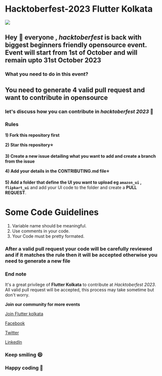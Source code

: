 # Hacktoberfest-2023 Flutter Kolkata

<img src='https://i.imgur.com/ec58cKI.jpg'/>

## Hey 👋 everyone , *hacktoberfest* is back with biggest beginners friendly opensource event. Event will start from 1st of October and will remain upto 31st October 2023

### What you need to do in this event?

## You need to generate 4 valid pull request and want to contribute in opensource

### let's discuss how you can contribute in *hacktoberfest 2023* 🙌

### Rules

**1) Fork this repository first**

**2) Star this repository⭐**

**3) Create a new issue detailing what you want to add and create a branch from the issue**

**4) Add your details in the CONTRIBUTING.md file⭐**

**5) Add a folder that define the UI you want to upload eg `amazon_ui` , `flipkart_ui`** and add your UI code to the folder and create a **PULL REQUEST**.

# Some Code Guidelines

1. Variable name should be meaningful.
2. Use comments in your code.
3. Your Code must be pretty formated.

### After a valid pull request your code will be carefully reviewed and if it matches the rule then it will be accepted otherwise you need to generate a new file

### End note

It's a great privilege of **Flutter Kolkata** to contribute at *Hacktoberfest 2023*. All valid pull request will be accepted, this process may take sometime but don't worry.

**Join our community for more events**

[Join Flutter kolkata](https://www.flutterkolkata.dev)

[Facebook](https://www.facebook.com/FlutterKolkata)

[Twitter](https://twitter.com/flutterkolkata)

[LinkedIn](https://www.linkedin.com/company/flutter-kolkata/)

### Keep smiling 😄

### Happy coding 🥳
